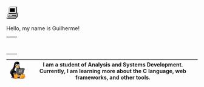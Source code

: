 <td><img src=""></img></td> <td></td>
<div>
    <img src="my_computer_animated_commission_by_wrim_d5iuujc.gif" alt="Minha Imagem">
    <p>Hello, my name is Guilherme!</p>
</div>


<table >
    <tr>
        <td></td>
        <td><h1></h1></td>
    </tr>
</table>



| <img  width="110" src="linux-computer.gif"> | I am a student of Analysis and Systems Development. Currently, I am learning more about the C language, web frameworks, and other tools. |
|:-----------------------------------------------------:|:------------------------------------------------------:|

  



